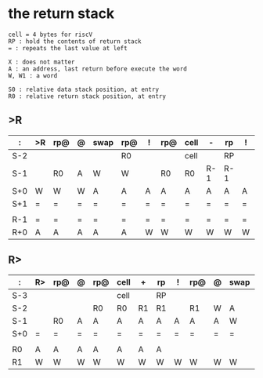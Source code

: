 # the return stack

    cell = 4 bytes for riscV
    RP : hold the contents of return stack
    = : repeats the last value at left

    X : does not matter
    A : an address, last return before execute the word
    W, W1 : a word 
    
    S0 : relative data stack position, at entry
    R0 : relative return stack position, at entry
    
## >R

 |  :  |  >R  |  rp@  |  @  |  swap  |  rp@  |  !  |  rp@  |  cell  |  -  |  rp  |  !  |  rp@  |  !  |  ;  | 
 |  --  |  --  |  --  |  --  |  --  |  --  |  --  |  --  |  --  |  --  |  --  |  --  |  --  |  --  |  --  | 
 |  S-2  |   |   |   |   |  R0  |   |   |  cell  |   |  RP  |   |   |   |   |  
 |  S-1  |   |  R0  |  A  |  W  |  W  |   |  R0  |  R0  |  R-1 |  R-1  |   |  R-1  |   |   | 
 |  S+0  |  W  |  W  |  W  |  A  |  A  |  A  |  A  |  A  |  A  |  A  |  A  |  A  |   |   | 
 |  S+1  |  = | = | = | = | = | = | = | = | = | = | = | = | = | = |  
 |   |   |   |   |   |   |   |   |   |   |   |   |   |   |   |   | 
 |  R-1  | = | = | = | = | = | = | = | = | = | = |  =  |  = |  A  |  A  | 
 |  R+0  |  A  |  A  |  A  |  A  |  A  |  W  |  W  |  W  |  W  |  W  |  W  |  W  |  W  |  W  | 

## R>

 |  :  |  R>  |  rp@  |  @  |  rp@  |  cell  |  +  |  rp  |  !  |  rp@  |  @  |  swap  |  rp@  |  !  |  ;  | 
 |  --  |  --  |  --  |  --  |  --  |  --  |  --  |  --  |  --  |  --  |  --  |  --  |  --  |  --  |  --  | 
 |  S-3  |   |   |   |   |  cell  |   |  RP  |   |   |   |   |  R1  |   |   | 
 |  S-2  |   |   |   |  R0  |  R0  |  R1  |  R1  |   |  R1  |  W  |  A  |  A  |   |   | 
 |  S-1  |   |  R0  |  A  |  A  |  A  |  A  |  A  |  A  |  A  |  A  |  W  |  W  |  W  |  W  | 
 |  S+0  |  =  |  =  |  =  |  =  |  =  |  =  |  =  |  =  |  =  |  =  |  =  |  =  |  =  |  =  | 
 |   |   |   |   |   |   |   |   |   |   |   |   |   |   |   | 
 |  R0  |  A  |  A  |  A  |  A  |  A  |  A  |  A  |   |   |   |   |   |   |   | 
 |  R1  |  W  |  W  |  W  |  W  |  W  |  W  |  W  |  W  |  W  |  W  |  W  |  W  |  A  |  A  | 

